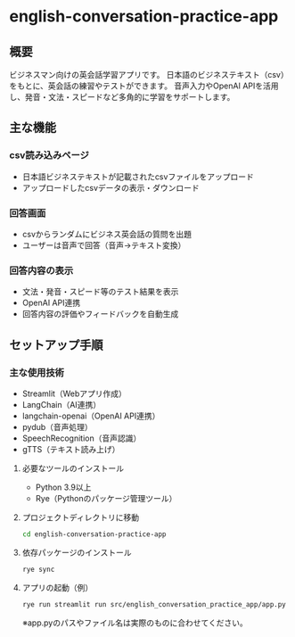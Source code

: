 # english-conversation-practice-app

## 概要
ビジネスマン向けの英会話学習アプリです。
日本語のビジネステキスト（csv）をもとに、英会話の練習やテストができます。
音声入力やOpenAI APIを活用し、発音・文法・スピードなど多角的に学習をサポートします。

## 主な機能
### csv読み込みページ
  - 日本語ビジネステキストが記載されたcsvファイルをアップロード
  - アップロードしたcsvデータの表示・ダウンロード

### 回答画面
  - csvからランダムにビジネス英会話の質問を出題
  - ユーザーは音声で回答（音声→テキスト変換）

### 回答内容の表示
  - 文法・発音・スピード等のテスト結果を表示
  - OpenAI API連携
  - 回答内容の評価やフィードバックを自動生成

## セットアップ手順

### 主な使用技術

- Streamlit（Webアプリ作成）
- LangChain（AI連携）
- langchain-openai（OpenAI API連携）
- pydub（音声処理）
- SpeechRecognition（音声認識）
- gTTS（テキスト読み上げ）

1. 必要なツールのインストール
   - Python 3.9以上
   - Rye（Pythonのパッケージ管理ツール）

2. プロジェクトディレクトリに移動

   ```bash
   cd english-conversation-practice-app
   ```

3. 依存パッケージのインストール

   ```bash
   rye sync
   ```

4. アプリの起動（例）

   ```bash
   rye run streamlit run src/english_conversation_practice_app/app.py
   ```
   ※app.pyのパスやファイル名は実際のものに合わせてください。
